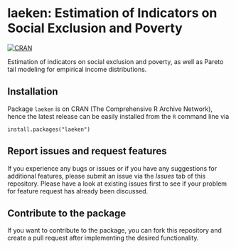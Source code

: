 # laeken: Estimation of Indicators on Social Exclusion and Poverty

[![CRAN](https://www.R-pkg.org/badges/version/laeken)](https://CRAN.R-project.org/package=laeken)


Estimation of indicators on social exclusion and poverty, as well as Pareto tail modeling for empirical income distributions.


## Installation

Package `laeken` is on CRAN (The Comprehensive R Archive Network), hence the latest release can be easily installed from the `R` command line via

```
install.packages("laeken")
```


## Report issues and request features

If you experience any bugs or issues or if you have any suggestions for additional features, please submit an issue via the *Issues* tab of this repository.  Please have a look at existing issues first to see if your problem for feature request has already been discussed.


## Contribute to the package

If you want to contribute to the package, you can fork this repository and create a pull request after implementing the desired functionality.
